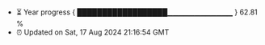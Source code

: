 - ⏳ Year progress { ██████████████████▁▁▁▁▁▁▁▁▁▁▁▁ } 62.81 %
- ⏰ Updated on Sat, 17 Aug 2024 21:16:54 GMT

